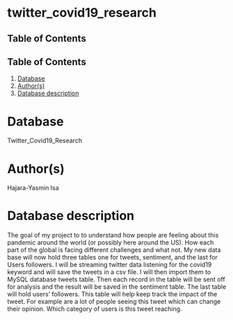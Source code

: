 # twitter_covid19_research


## Table of Contents
## Table of Contents
1. [Database](#database)
2. [Author(s)](#author)
3. [Database description](#description)
 
# Database
Twitter_Covid19_Research
# Author(s)
Hajara-Yasmin Isa
# Database description
The goal of my project to to understand how people are feeling about this pandemic around the world (or possibly here around the US). How each part of the global is facing different challenges and what not. My new data base will now hold three tables one for tweets, sentiment, and the last for Users followers. I will be streaming twitter data listening for the covid19 keyword and will save the tweets in a csv file. I will then import them to MySQL database tweets table. Then each record in the table will be sent off for analysis and the result will be saved in the sentiment table. The last table will hold users’ followers. This table will help keep track the impact of the tweet. For example are a lot of people seeing this tweet which can change their opinion. Which category of users is this tweet reaching. 
